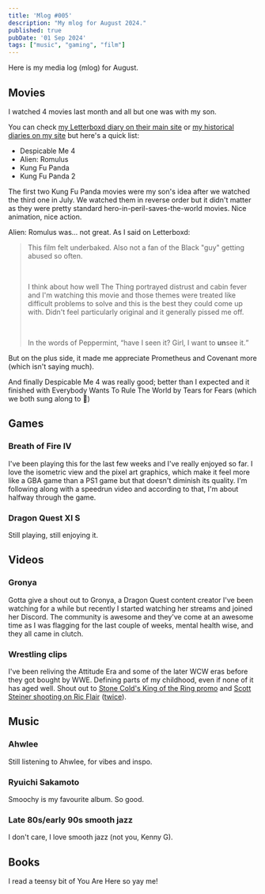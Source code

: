 ```yaml
---
title: 'Mlog #005'
description: "My mlog for August 2024."
published: true
pubDate: '01 Sep 2024'
tags: ["music", "gaming", "film"]
---
```


Here is my media log (mlog) for August.

## Movies

I watched 4 movies last month and all but one was with my son.

You can check [my Letterboxd diary on their main site](https://letterboxd.com/lukealexdavis/films/diary/for/2024/08/) or [my historical diaries on my site](/letterboxd-diaries/) but here's a quick list:

* Despicable Me 4 
* Alien: Romulus
* Kung Fu Panda
* Kung Fu Panda 2

The first two Kung Fu Panda movies were my son's idea after we watched the third one in July. We watched them in reverse order but it didn't matter as they were pretty standard hero-in-peril-saves-the-world movies. Nice animation, nice action.

Alien: Romulus was... not great. As I said on Letterboxd:

<blockquote>
	<p>This film felt underbaked. Also not a fan of the Black "guy" getting abused so often.</p>
	<br>
	<p>I think about how well The Thing portrayed distrust and cabin fever and I'm watching this movie and those themes were treated like difficult problems to solve and this is the best they could come up with. Didn't feel particularly original and it generally pissed me off.</p>
	<br>
	<p>In the words of Peppermint, <q>have I seen it? Girl, I want to <b>un</b>see it.</q>
</blockquote>

But on the plus side, it made me appreciate Prometheus and Covenant more (which isn't saying much).

And finally Despicable Me 4 was really good; better than I expected and it finished with Everybody Wants To Rule The World by Tears for Fears (which we both sung along to 🥹)

## Games

### Breath of Fire IV

I've been playing this for the last few weeks and I've really enjoyed so far. I love the isometric view and the pixel art graphics, which make it feel more like a GBA game than a PS1 game but that doesn't diminish its quality. I'm following along with a speedrun video and according to that, I'm about halfway through the game.

### Dragon Quest XI S

Still playing, still enjoying it.

## Videos

### Gronya

Gotta give a shout out to Gronya, a Dragon Quest content creator I've been watching for a while but recently I started watching her streams and joined her Discord. The community is awesome and they've come at an awesome time as I was flagging for the last couple of weeks, mental health wise, and they all came in clutch.

### Wrestling clips

I've been reliving the Attitude Era and some of the later WCW eras before they got bought by WWE. Defining parts of my childhood, even if none of it has aged well. Shout out to [Stone Cold's King of the Ring promo](https://www.youtube.com/watch?v=tjWPoQWdmjg) and [Scott Steiner shooting on Ric Flair](https://www.youtube.com/watch?v=ulpEhmdNhYc) ([twice](https://www.youtube.com/watch?v=MlJFKLxZxZI)).

## Music

### Ahwlee

Still listening to Ahwlee, for vibes and inspo.

### Ryuichi Sakamoto

Smoochy is my favourite album. So good.

### Late 80s/early 90s smooth jazz

I don't care, I love smooth jazz (not you, Kenny G).

## Books

I read a teensy bit of You Are Here so yay me!